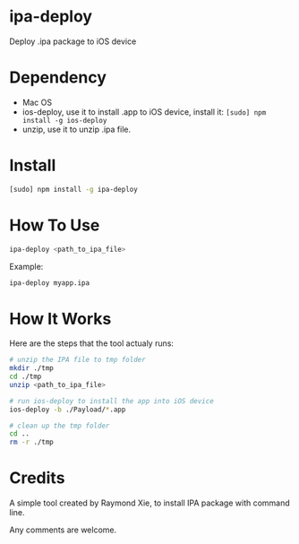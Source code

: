 # ipa-deploy #

Deploy .ipa package to iOS device

# Dependency

* Mac OS
* ios-deploy, use it to install .app to iOS device, install it: ```[sudo] npm install -g ios-deploy```
* unzip, use it to unzip .ipa file.

# Install

```bash
[sudo] npm install -g ipa-deploy
```

# How To Use #

```bash
ipa-deploy <path_to_ipa_file>
```

Example:
```bash
ipa-deploy myapp.ipa
```

# How It Works #

Here are the steps that the tool actualy runs:

```bash
# unzip the IPA file to tmp folder
mkdir ./tmp
cd ./tmp
unzip <path_to_ipa_file>

# run ios-deploy to install the app into iOS device
ios-deploy -b ./Payload/*.app

# clean up the tmp folder
cd ..
rm -r ./tmp
```

# Credits #

A simple tool created by Raymond Xie, to install IPA package with command line.

Any comments are welcome.
